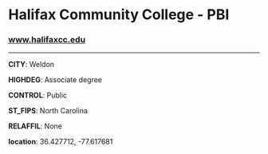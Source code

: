# Halifax Community College - PBI
### www.halifaxcc.edu
---
**CITY**: Weldon

**HIGHDEG**: Associate degree

**CONTROL**: Public

**ST_FIPS**: North Carolina

**RELAFFIL**: None

**location**: 36.427712, -77.617681
